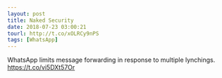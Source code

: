 ```yaml
---
layout: post
title: Naked Security
date: 2018-07-23 03:00:21
tourl: http://t.co/xOLRCy9nPS
tags: [WhatsApp]
---
```

WhatsApp limits message forwarding in response to multiple lynchings. https://t.co/vi5DXt57Or